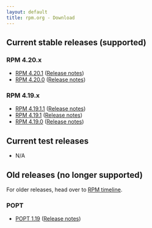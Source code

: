 ```yaml
---
layout: default
title: rpm.org - Download
---
```


## Current stable releases (supported)
### RPM 4.20.x
* [RPM 4.20.1](https://ftp.osuosl.org/pub/rpm/releases/rpm-4.20.x/rpm-4.20.1.tar.bz2) ([Release notes](wiki/Releases/4.20.1.html))
* [RPM 4.20.0](https://ftp.osuosl.org/pub/rpm/releases/rpm-4.20.x/rpm-4.20.0.tar.bz2) ([Release notes](wiki/Releases/4.20.0.html))

### RPM 4.19.x
* [RPM 4.19.1.1](https://ftp.osuosl.org/pub/rpm/releases/rpm-4.19.x/rpm-4.19.1.1.tar.bz2) ([Release notes](wiki/Releases/4.19.1.1.html))
* [RPM 4.19.1](https://ftp.osuosl.org/pub/rpm/releases/rpm-4.19.x/rpm-4.19.1.tar.bz2) ([Release notes](wiki/Releases/4.19.1.html))
* [RPM 4.19.0](https://ftp.osuosl.org/pub/rpm/releases/rpm-4.19.x/rpm-4.19.0.tar.bz2) ([Release notes](wiki/Releases/4.19.0.html))

## Current test releases
* N/A

## Old releases (no longer supported)

For older releases, head over to [RPM timeline](timeline.html).

### POPT

* [POPT 1.19](https://ftp.osuosl.org/pub/rpm/popt/releases/popt-1.x/popt-1.19.tar.gz) ([Release notes](https://github.com/rpm-software-management/popt/releases/tag/popt-1.19-release))
